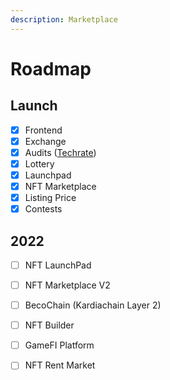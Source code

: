 ```yaml
---
description: Marketplace
---
```


# Roadmap

## Launch

* [x] Frontend
* [x] Exchange
* [x] Audits ([Techrate](https://github.com/TechRate/Smart-Contract-Audits/blob/main/Becoswap.pdf))
* [x] Lottery
* [x] Launchpad
* [x] NFT Marketplace
* [x] Listing Price
* [x] Contests

## 2022

* [ ] NFT LaunchPad
* [ ] NFT Marketplace V2
* [ ] BecoChain (Kardiachain Layer 2)
* [ ] NFT Builder
* [ ] GameFI Platform
* [ ] NFT Rent Market

